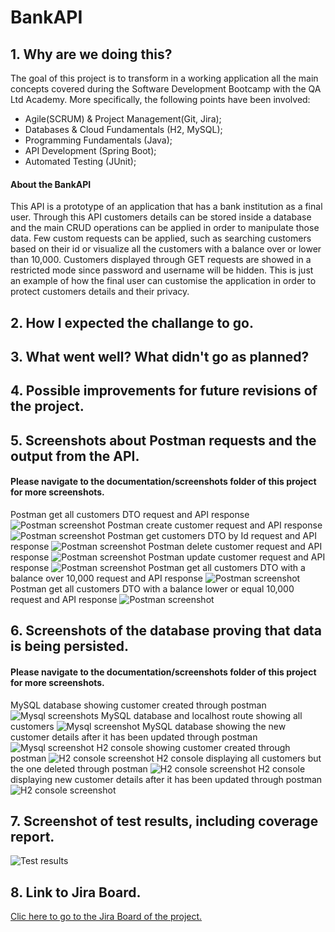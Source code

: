 # BankAPI
## 1. Why are we doing this?
The goal of this project is to transform in a working application all the main concepts covered during the Software Development Bootcamp with the QA Ltd Academy. More specifically, the following points have been involved:
- Agile(SCRUM) & Project Management(Git, Jira);
- Databases & Cloud Fundamentals (H2, MySQL);
- Programming Fundamentals (Java);
- API Development (Spring Boot);
- Automated Testing (JUnit);
#### About the BankAPI
This API is a prototype of an application that has a bank institution as a final user. Through this API customers details can be stored inside a database and the main CRUD operations can be applied in order to manipulate those data. Few custom requests can be applied, such as searching customers based on their id or visualize all the customers with a balance over or lower than 10,000.
Customers displayed through GET requests are showed in a restricted mode since password and username will be hidden. This is just an example of how the final user can customise the application in order to protect customers details and their privacy.
## 2. How I expected the challange to go.
## 3. What went well? What didn't go as planned?
## 4. Possible improvements for future revisions of the project.
## 5. Screenshots about Postman requests and the output from the API.
#### Please navigate to the documentation/screenshots folder of this project for more screenshots.
Postman get all customers DTO request and API response
![Postman screenshot](https://github.com/artufabio/BankAPI/blob/main/Documentation/Screenshots/get%20all%20dto%20postman.png)
Postman create customer request and API response
![Postman screenshot](https://github.com/artufabio/BankAPI/blob/main/Documentation/Screenshots/Create_customer_postman.png)
Postman get customers DTO by Id request and API response
![Postman screenshot](https://github.com/artufabio/BankAPI/blob/main/Documentation/Screenshots/get%20customer%20dto%20by%20id%20postman.png)
Postman delete customer request and API response
![Postman screenshot](https://github.com/artufabio/BankAPI/blob/main/Documentation/Screenshots/delete%20customer.png)
Postman update customer request and API response
![Postman screenshot](https://github.com/artufabio/BankAPI/blob/main/Documentation/Screenshots/update%20customer%20postman.png)
Postman get all customers DTO with a balance over 10,000 request and API response
![Postman screenshot](https://github.com/artufabio/BankAPI/blob/main/Documentation/Screenshots/get%20high%20balance%20customers%20dto%20postman.png)
Postman get all customers DTO with a balance lower or equal 10,000 request and API response
![Postman screenshot](https://github.com/artufabio/BankAPI/blob/main/Documentation/Screenshots/get%20low%20balance%20customers%20dto%20postman.png)

## 6. Screenshots of the database proving that data is being persisted.
#### Please navigate to the documentation/screenshots folder of this project for more screenshots.
MySQL database showing customer created through postman
![Mysql screenshots](https://github.com/artufabio/BankAPI/blob/main/Documentation/Screenshots/create%20customer%20postman%2Bmysql.png)
MySQL database and localhost route showing all customers 
![Mysql screenshot](https://github.com/artufabio/BankAPI/blob/main/Documentation/Screenshots/getAllCustomers%20MySql%2Blocalhost.png)
MySQL database showing the new customer details after it has been updated through postman
![Mysql screenshot](https://github.com/artufabio/BankAPI/blob/main/Documentation/Screenshots/update%20customer%20postman%20%2B%20mysql.png)
H2 console showing customer created through postman
![H2 console screenshot](https://github.com/artufabio/BankAPI/blob/main/Documentation/Screenshots/create%20customer%20h2%20%2B%20postman.png)
H2 console displaying all customers but the one deleted through postman
![H2 console screenshot](https://github.com/artufabio/BankAPI/blob/main/Documentation/Screenshots/delete%20customer%20postman%20%2B%20h2.png)
H2 console displaying new customer details after it has been updated through postman
![H2 console screenshot](https://github.com/artufabio/BankAPI/blob/main/Documentation/Screenshots/update%20customer%20postman%20%2B%20h2.png)
## 7. Screenshot of test results, including coverage report.
![Test results](https://github.com/artufabio/BankAPI/blob/main/Documentation/Screenshots/test%20final%20coverage.png)
## 8. Link to Jira Board.
[Clic here to go to the Jira Board of the project.](https://fabioartuso88.atlassian.net/jira/software/projects/BAN/boards/2/roadmap)
